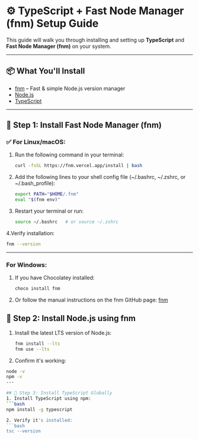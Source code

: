 # ⚙️ TypeScript + Fast Node Manager (fnm) Setup Guide

This guide will walk you through installing and setting up **TypeScript** and **Fast Node Manager (fnm)** on your system.

---

## 📦 What You'll Install

- [fnm](https://github.com/Schniz/fnm) – Fast & simple Node.js version manager
- [Node.js](https://nodejs.org/)
- [TypeScript](https://www.typescriptlang.org/)

---

## 🧰 Step 1: Install Fast Node Manager (fnm)

### ✅ For Linux/macOS:

1. Run the following command in your terminal:

   ```bash
   curl -fsSL https://fnm.vercel.app/install | bash

2. Add the following lines to your shell config file (~/.bashrc, ~/.zshrc, or ~/.bash_profile):

   ```bash
   export PATH="$HOME/.fnm"
   eval "$(fnm env)"

3. Restart your terminal or run:
   ```bash
   source ~/.bashrc   # or source ~/.zshrc

4.Verify installation:
   ```bash
   fnm --version 

   ```

---


### For Windows:

1. If you have Chocolatey installed:
   ```bash
   choco install fnm

2. Or follow the manual instructions on the fnm GitHub page:
   [fnm](https://github.com/Schniz/fnm#installation)


## 🧰 Step 2: Install Node.js using fnm
1. Install the latest LTS version of Node.js:
   ```bash
   fnm install --lts
   fnm use --lts

2. Confirm it's working:
  ```bash
  node -v
  npm -v
---

## 🧰 Step 3: Install TypeScript Globally
1. Install TypeScript using npm:
  ```bash
  npm install -g typescript

2. Verify it's installed:
  ```bash
  tsc --version









